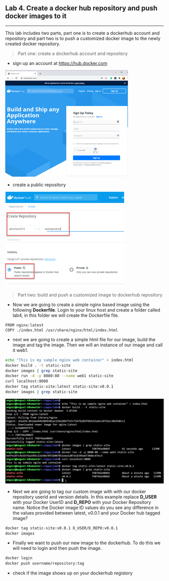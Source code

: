 ## Lab 4. Create a docker hub repository and push docker images to it
___
This lab includes two parts, part one is to create a dockerhub account and repository and part two is to push a customized docker image to the newly created docker repository.

> Part one: create a dockerhub account and repository
* sign up an account at https://hub.docker.com

![Docker Hub](https://github.com/alexchenuw/devopslabs/blob/main/Lab-4/lab4-1.png)

* create a public repository

![Docker Repository](https://github.com/alexchenuw/devopslabs/blob/main/Lab-4/lab4-2.png)

> Part two: build and push a customized image to dockerhub repository

* Now we are going to create a simple nginx based image using the following **Dockerfile**.  Login to your linux host and create a folder called lab4, in this folder we will create the Dockerfile file.

```shell
FROM nginx:latest
COPY ./index.html /usr/share/nginx/html/index.html
```

* next we are going to create a simple html file for our image, build the image and tag the image.  Then we will an instance of our image and call it web1.
```bash
echo "This is my sample nginx web container" > index.html
docker build . -t static-site
docker images | grep static-site
docker run -d -p 8080:80 --name web1 static-site
curl localhost:8080
docker tag static-site:latest static-site:v0.0.1
docker images | grep static-site
```

![Docker Hub](https://github.com/alexchenuw/devopslabs/blob/main/Lab-4/docker-tag.png)

* Next we are going to tag our custom image with with our docker repository userid and version details. In this example replace **D_USER** with your Docker UserID and **D_REPO** with your Docker Repository name.  Notice the Docker image ID values do you see any difference in the values provided between latest, v0.0.1 and your Docker hub tagged image?

```bash
docker tag static-site:v0.0.1 D_USER/D_REPO:v0.0.1
docker images
```

* Finally we want to push our new image to the dockerhub.  To do this we will need to login and then push the image.

```bash
docker login
docker push username/repository:tag
```

* check if the image shows up on your dockerhub registory
